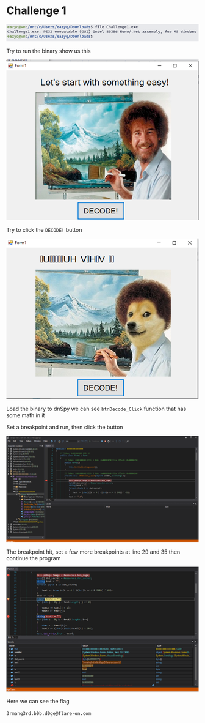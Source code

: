 # Challenge 1

![1](1.png)

Try to run the binary show us this

![2](2.png)

Try to click the `DECODE!` button

![3](3.png)

Load the binary to dnSpy we can see `btnDecode_Click` function that has some math in it

Set a breakpoint and run, then click the button

![4](4.png)

The breakpoint hit, set a few more breakpoints at line 29 and 35 then continue the program

![5](5.png)

Here we can see the flag

`3rmahg3rd.b0b.d0ge@flare-on.com`
